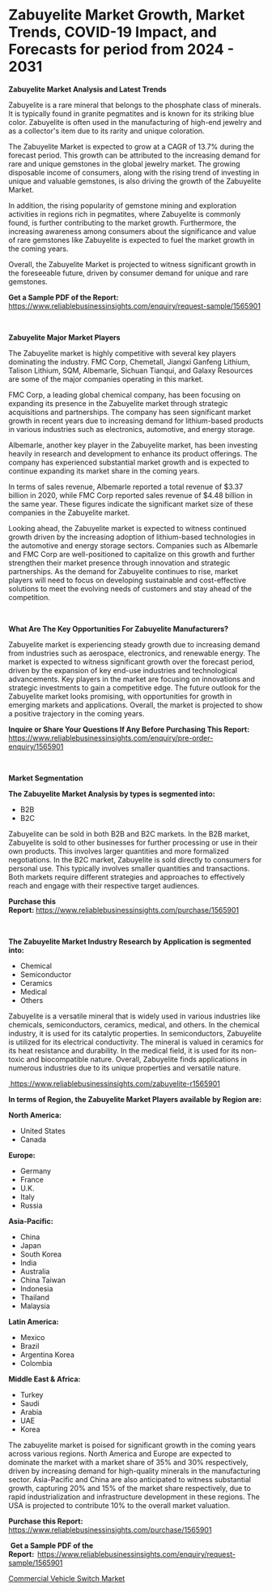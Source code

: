 <p><h1>Zabuyelite Market Growth, Market Trends, COVID-19 Impact, and Forecasts for period from 2024 - 2031</h1></p><p><strong>Zabuyelite Market Analysis and Latest Trends</strong></p>
<p><p>Zabuyelite is a rare mineral that belongs to the phosphate class of minerals. It is typically found in granite pegmatites and is known for its striking blue color. Zabuyelite is often used in the manufacturing of high-end jewelry and as a collector's item due to its rarity and unique coloration.</p><p>The Zabuyelite Market is expected to grow at a CAGR of 13.7% during the forecast period. This growth can be attributed to the increasing demand for rare and unique gemstones in the global jewelry market. The growing disposable income of consumers, along with the rising trend of investing in unique and valuable gemstones, is also driving the growth of the Zabuyelite Market.</p><p>In addition, the rising popularity of gemstone mining and exploration activities in regions rich in pegmatites, where Zabuyelite is commonly found, is further contributing to the market growth. Furthermore, the increasing awareness among consumers about the significance and value of rare gemstones like Zabuyelite is expected to fuel the market growth in the coming years.</p><p>Overall, the Zabuyelite Market is projected to witness significant growth in the foreseeable future, driven by consumer demand for unique and rare gemstones.</p></p>
<p><strong>Get a Sample PDF of the Report:&nbsp;</strong> <a href="https://www.reliablebusinessinsights.com/enquiry/request-sample/1565901">https://www.reliablebusinessinsights.com/enquiry/request-sample/1565901</a></p>
<p>&nbsp;</p>
<p><strong>Zabuyelite Major Market Players</strong></p>
<p><p>The Zabuyelite market is highly competitive with several key players dominating the industry. FMC Corp, Chemetall, Jiangxi Ganfeng Lithium, Talison Lithium, SQM, Albemarle, Sichuan Tianqui, and Galaxy Resources are some of the major companies operating in this market.</p><p>FMC Corp, a leading global chemical company, has been focusing on expanding its presence in the Zabuyelite market through strategic acquisitions and partnerships. The company has seen significant market growth in recent years due to increasing demand for lithium-based products in various industries such as electronics, automotive, and energy storage.</p><p>Albemarle, another key player in the Zabuyelite market, has been investing heavily in research and development to enhance its product offerings. The company has experienced substantial market growth and is expected to continue expanding its market share in the coming years.</p><p>In terms of sales revenue, Albemarle reported a total revenue of $3.37 billion in 2020, while FMC Corp reported sales revenue of $4.48 billion in the same year. These figures indicate the significant market size of these companies in the Zabuyelite market.</p><p>Looking ahead, the Zabuyelite market is expected to witness continued growth driven by the increasing adoption of lithium-based technologies in the automotive and energy storage sectors. Companies such as Albemarle and FMC Corp are well-positioned to capitalize on this growth and further strengthen their market presence through innovation and strategic partnerships. As the demand for Zabuyelite continues to rise, market players will need to focus on developing sustainable and cost-effective solutions to meet the evolving needs of customers and stay ahead of the competition.</p></p>
<p>&nbsp;</p>
<p><strong>What Are The Key Opportunities For Zabuyelite Manufacturers?</strong></p>
<p><p>Zabuyelite market is experiencing steady growth due to increasing demand from industries such as aerospace, electronics, and renewable energy. The market is expected to witness significant growth over the forecast period, driven by the expansion of key end-use industries and technological advancements. Key players in the market are focusing on innovations and strategic investments to gain a competitive edge. The future outlook for the Zabuyelite market looks promising, with opportunities for growth in emerging markets and applications. Overall, the market is projected to show a positive trajectory in the coming years.</p></p>
<p><strong>Inquire or Share Your Questions If Any Before Purchasing This Report:</strong> <a href="https://www.reliablebusinessinsights.com/enquiry/pre-order-enquiry/1565901">https://www.reliablebusinessinsights.com/enquiry/pre-order-enquiry/1565901</a></p>
<p>&nbsp;</p>
<p><strong>Market Segmentation</strong></p>
<p><strong>The Zabuyelite Market Analysis by types is segmented into:</strong></p>
<p><ul><li>B2B</li><li>B2C</li></ul></p>
<p><p>Zabuyelite can be sold in both B2B and B2C markets. In the B2B market, Zabuyelite is sold to other businesses for further processing or use in their own products. This involves larger quantities and more formalized negotiations. In the B2C market, Zabuyelite is sold directly to consumers for personal use. This typically involves smaller quantities and transactions. Both markets require different strategies and approaches to effectively reach and engage with their respective target audiences.</p></p>
<p><strong>Purchase this Report:&nbsp;</strong><a href="https://www.reliablebusinessinsights.com/purchase/1565901">https://www.reliablebusinessinsights.com/purchase/1565901</a></p>
<p>&nbsp;</p>
<p><strong>The Zabuyelite Market Industry Research by Application is segmented into:</strong></p>
<p><ul><li>Chemical</li><li>Semiconductor</li><li>Ceramics</li><li>Medical</li><li>Others</li></ul></p>
<p><p>Zabuyelite is a versatile mineral that is widely used in various industries like chemicals, semiconductors, ceramics, medical, and others. In the chemical industry, it is used for its catalytic properties. In semiconductors, Zabuyelite is utilized for its electrical conductivity. The mineral is valued in ceramics for its heat resistance and durability. In the medical field, it is used for its non-toxic and biocompatible nature. Overall, Zabuyelite finds applications in numerous industries due to its unique properties and versatile nature.</p></p>
<p><a href="https://www.reliablebusinessinsights.com/zabuyelite-r1565901">&nbsp;https://www.reliablebusinessinsights.com/zabuyelite-r1565901</a></p>
<p><strong>In terms of Region, the Zabuyelite Market Players available by Region are:</strong></p>
<p>
    <p> <strong> North America: </strong>
        <ul>
            <li>United States</li>
            <li>Canada</li>
        </ul>
        </p> 
    <p> <strong> Europe: </strong>
        <ul>
            <li>Germany</li>
            <li>France</li>
            <li>U.K.</li>
            <li>Italy</li>
            <li>Russia</li>
        </ul>
        </p> 
    <p> <strong> Asia-Pacific: </strong>
        <ul>
            <li>China</li>
            <li>Japan</li>
            <li>South Korea</li>
            <li>India</li>
            <li>Australia</li>
            <li>China Taiwan</li>
            <li>Indonesia</li>
            <li>Thailand</li>
            <li>Malaysia</li>
        </ul>
        </p> 
    <p> <strong> Latin America: </strong>
        <ul>
            <li>Mexico</li>
            <li>Brazil</li>
            <li>Argentina Korea</li>
            <li>Colombia</li>
        </ul>
        </p> 
    <p> <strong> Middle East & Africa: </strong>
        <ul>
            <li>Turkey</li>
            <li>Saudi</li>
            <li>Arabia</li>
            <li>UAE</li>
            <li>Korea</li>
        </ul>
    </p>
    </p>
<p><p>The zabuyelite market is poised for significant growth in the coming years across various regions. North America and Europe are expected to dominate the market with a market share of 35% and 30% respectively, driven by increasing demand for high-quality minerals in the manufacturing sector. Asia-Pacific and China are also anticipated to witness substantial growth, capturing 20% and 15% of the market share respectively, due to rapid industrialization and infrastructure development in these regions. The USA is projected to contribute 10% to the overall market valuation.</p></p>
<p><strong>Purchase this Report: </strong><a href="https://www.reliablebusinessinsights.com/purchase/1565901">https://www.reliablebusinessinsights.com/purchase/1565901</a></p>
<p>&nbsp;<strong>Get a Sample PDF of the Report:&nbsp;&nbsp;</strong><a href="https://www.reliablebusinessinsights.com/enquiry/request-sample/1565901">https://www.reliablebusinessinsights.com/enquiry/request-sample/1565901</a></p>
<p><strong></strong></p>
<p><p><a href="https://github.com/kimjmgeh81/Market-Research-Report-List-1/blob/main/commercial-vehicle-switch-market.md">Commercial Vehicle Switch Market</a></p></p>